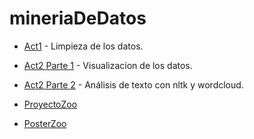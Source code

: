 # mineriaDeDatos
* [Act1](https://github.com/AngelMata/mineriaDeDatos/blob/master/act1.ipynb) - Limpieza de los datos.

* [Act2 Parte 1](https://github.com/AngelMata/mineriaDeDatos/blob/master/act2.ipynb) - Visualizacion de los datos.

* [Act2 Parte 2](https://github.com/AngelMata/mineriaDeDatos/blob/master/act2Parte2.ipynb) - Análisis de texto con nltk y wordcloud.

* [ProyectoZoo](https://github.com/AngelMata/mineriaDeDatos/blob/master/proyectoZoo.ipynb)

* [PosterZoo](https://github.com/AngelMata/mineriaDeDatos/blob/master/poster.jpeg)

